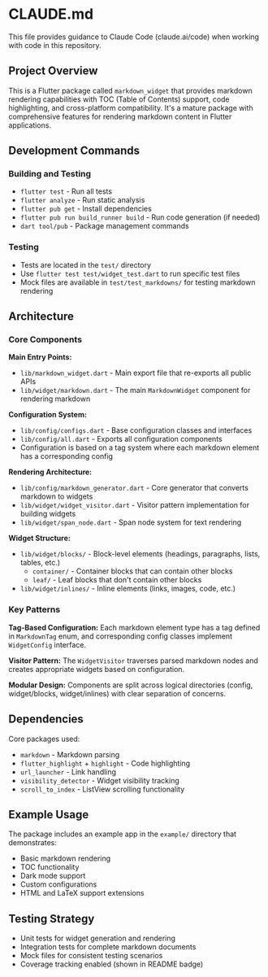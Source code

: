 # CLAUDE.md

This file provides guidance to Claude Code (claude.ai/code) when working with code in this repository.

## Project Overview

This is a Flutter package called `markdown_widget` that provides markdown rendering capabilities with TOC (Table of Contents) support, code highlighting, and cross-platform compatibility. It's a mature package with comprehensive features for rendering markdown content in Flutter applications.

## Development Commands

### Building and Testing
- `flutter test` - Run all tests
- `flutter analyze` - Run static analysis
- `flutter pub get` - Install dependencies
- `flutter pub run build_runner build` - Run code generation (if needed)
- `dart tool/pub` - Package management commands

### Testing
- Tests are located in the `test/` directory
- Use `flutter test test/widget_test.dart` to run specific test files
- Mock files are available in `test/test_markdowns/` for testing markdown rendering

## Architecture

### Core Components

**Main Entry Points:**
- `lib/markdown_widget.dart` - Main export file that re-exports all public APIs
- `lib/widget/markdown.dart` - The main `MarkdownWidget` component for rendering markdown

**Configuration System:**
- `lib/config/configs.dart` - Base configuration classes and interfaces
- `lib/config/all.dart` - Exports all configuration components
- Configuration is based on a tag system where each markdown element has a corresponding config

**Rendering Architecture:**
- `lib/config/markdown_generator.dart` - Core generator that converts markdown to widgets
- `lib/widget/widget_visitor.dart` - Visitor pattern implementation for building widgets
- `lib/widget/span_node.dart` - Span node system for text rendering

**Widget Structure:**
- `lib/widget/blocks/` - Block-level elements (headings, paragraphs, lists, tables, etc.)
  - `container/` - Container blocks that can contain other blocks
  - `leaf/` - Leaf blocks that don't contain other blocks
- `lib/widget/inlines/` - Inline elements (links, images, code, etc.)

### Key Patterns

**Tag-Based Configuration:** Each markdown element type has a tag defined in `MarkdownTag` enum, and corresponding config classes implement `WidgetConfig` interface.

**Visitor Pattern:** The `WidgetVisitor` traverses parsed markdown nodes and creates appropriate widgets based on configuration.

**Modular Design:** Components are split across logical directories (config, widget/blocks, widget/inlines) with clear separation of concerns.

## Dependencies

Core packages used:
- `markdown` - Markdown parsing
- `flutter_highlight` + `highlight` - Code highlighting
- `url_launcher` - Link handling
- `visibility_detector` - Widget visibility tracking
- `scroll_to_index` - ListView scrolling functionality

## Example Usage

The package includes an example app in the `example/` directory that demonstrates:
- Basic markdown rendering
- TOC functionality
- Dark mode support
- Custom configurations
- HTML and LaTeX support extensions

## Testing Strategy

- Unit tests for widget generation and rendering
- Integration tests for complete markdown documents
- Mock files for consistent testing scenarios
- Coverage tracking enabled (shown in README badge)